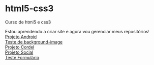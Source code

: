 # html5-css3
 Curso de html5 e css3 

Estou aprendendo a criar site e agora vou gerenciar meus repositórios! <br>
<a href="https://madelinealmeida09.github.io/html5-css3/modulo2/desafio10/des10.html" target="_blank">Projeto Android</a>
<br>
<a href="https://madelinealmeida09.github.io/html5-css3/modulo3/ex22/fundo06.html" target="_blank">Teste de background-image</a>
<br>
<a href="https://madelinealmeida09.github.io/html5-css3/modulo3/desafio12/des12.html" target="_blank">Projeto Cordel</a>
<br>
<a href="https://madelinealmeida09.github.io/html5-css3/modulo4/projeto-social/index.html" target="_blank">Projeto Social</a>
<br>
<a href="https://madelinealmeida09.github.io/html5-css3/modulo4/ex25/form.03" target="_blank">Teste Formulário</a>